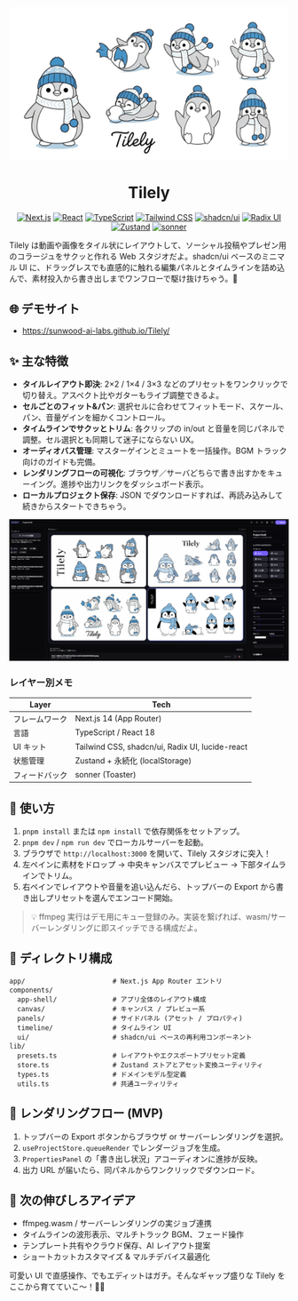 
![](header.png)

<div align="center">

# Tilely

  <p>
    <a href="https://nextjs.org/"><img src="https://img.shields.io/badge/Next.js-000000?logo=nextdotjs&logoColor=white" alt="Next.js" /></a>
    <a href="https://react.dev/"><img src="https://img.shields.io/badge/React-20232a?logo=react&logoColor=61DAFB" alt="React" /></a>
    <a href="https://www.typescriptlang.org/"><img src="https://img.shields.io/badge/TypeScript-3178C6?logo=typescript&logoColor=white" alt="TypeScript" /></a>
    <a href="https://tailwindcss.com/"><img src="https://img.shields.io/badge/Tailwind_CSS-0F172A?logo=tailwindcss&logoColor=38BDF8" alt="Tailwind CSS" /></a>
    <a href="https://ui.shadcn.com/"><img src="https://img.shields.io/badge/shadcn%2Fui-151515" alt="shadcn/ui" /></a>
    <a href="https://www.radix-ui.com/"><img src="https://img.shields.io/badge/Radix_UI-161618?logo=radix-ui&logoColor=white" alt="Radix UI" /></a>
    <a href="https://docs.pmnd.rs/zustand/getting-started/introduction"><img src="https://img.shields.io/badge/Zustand-1E1E1E" alt="Zustand" /></a>
    <a href="https://sonner.emilkowal.ski/"><img src="https://img.shields.io/badge/sonner-18181B" alt="sonner" /></a>
  </p>

</div>

Tilely は動画や画像をタイル状にレイアウトして、ソーシャル投稿やプレゼン用のコラージュをサクッと作れる Web スタジオだよ。shadcn/ui ベースのミニマル UI に、ドラッグレスでも直感的に触れる編集パネルとタイムラインを詰め込んで、素材投入から書き出しまでワンフローで駆け抜けちゃう。🥳

## 🌐 デモサイト

- https://sunwood-ai-labs.github.io/Tilely/

## ✨ 主な特徴

- **タイルレイアウト即決**: 2×2 / 1×4 / 3×3 などのプリセットをワンクリックで切り替え。アスペクト比やガターもライブ調整できるよ。
- **セルごとのフィット&パン**: 選択セルに合わせてフィットモード、スケール、パン、音量ゲインを細かくコントロール。
- **タイムラインでサクッとトリム**: 各クリップの in/out と音量を同じパネルで調整。セル選択とも同期して迷子にならない UX。
- **オーディオバス管理**: マスターゲインとミュートを一括操作。BGM トラック向けのガイドも完備。
- **レンダリングフローの可視化**: ブラウザ／サーバどちらで書き出すかをキューイング。進捗や出力リンクをダッシュボード表示。
- **ローカルプロジェクト保存**: JSON でダウンロードすれば、再読み込みして続きからスタートできちゃう。

![](docs/image.png)

### レイヤー別メモ

| Layer | Tech |
| --- | --- |
| フレームワーク | Next.js 14 (App Router) |
| 言語 | TypeScript / React 18 |
| UI キット | Tailwind CSS, shadcn/ui, Radix UI, lucide-react |
| 状態管理 | Zustand + 永続化 (localStorage) |
| フィードバック | sonner (Toaster) |

## 🚀 使い方

1. `pnpm install` または `npm install` で依存関係をセットアップ。
2. `pnpm dev` / `npm run dev` でローカルサーバーを起動。
3. ブラウザで `http://localhost:3000` を開いて、Tilely スタジオに突入！
4. 左ペインに素材をドロップ → 中央キャンバスでプレビュー → 下部タイムラインでトリム。
5. 右ペインでレイアウトや音量を追い込んだら、トップバーの Export から書き出しプリセットを選んでエンコード開始。

> 💡 ffmpeg 実行はデモ用にキュー登録のみ。実装を繋げれば、wasm/サーバーレンダリングに即スイッチできる構成だよ。

## 🧭 ディレクトリ構成

```
app/                      # Next.js App Router エントリ
components/
  app-shell/              # アプリ全体のレイアウト構成
  canvas/                 # キャンバス / プレビュー系
  panels/                 # サイドパネル (アセット / プロパティ)
  timeline/               # タイムライン UI
  ui/                     # shadcn/ui ベースの再利用コンポーネント
lib/
  presets.ts              # レイアウトやエクスポートプリセット定義
  store.ts                # Zustand ストアとアセット変換ユーティリティ
  types.ts                # ドメインモデル型定義
  utils.ts                # 共通ユーティリティ
```

## 📡 レンダリングフロー (MVP)

1. トップバーの Export ボタンからブラウザ or サーバーレンダリングを選択。
2. `useProjectStore.queueRender` でレンダージョブを生成。
3. `PropertiesPanel` の「書き出し状況」アコーディオンに進捗が反映。
4. 出力 URL が届いたら、同パネルからワンクリックでダウンロード。

## 🔮 次の伸びしろアイデア

- ffmpeg.wasm / サーバーレンダリングの実ジョブ連携
- タイムラインの波形表示、マルチトラック BGM、フェード操作
- テンプレート共有やクラウド保存、AI レイアウト提案
- ショートカットカスタマイズ & マルチデバイス最適化

可愛い UI で直感操作、でもエディットはガチ。そんなギャップ盛りな Tilely をここから育てていこ〜！💅✨
